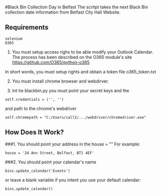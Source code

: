 #Black Bin Collection Day in Belfast
The scritpt takes the next Black Bin collection date information from Belfast City Hall Website.

## Requirements
```angular2html
selenium
O365
```
1. You must setup access righs to be able modify your Outlook Calendar.
The process has been described on the O365 module's site https://github.com/O365/python-o365

In short words, you must setup rights and obtain a token file o365_token.txt
 
2. You must install chrome browser and webdirver.

3. Int he blackbin.py you must point your secret keys and the 
```angular2html
self.credentials = ('', '')
```
and path to the chrome's webdriver
```angular2html
self.chromepath = "C:/Users/call2/.../webdriver/chromedriver.exe"
```
 
## How Does It Work?
###1. You should point your address in the house = ""
For example:
```angular2html
house = '24 Ann Street, Belfast, BT1 4EF'
```
###2. You should point your calendar's name
```angular2html
bins.update_calendar('Events')
```
or leave a blank variable if you intent you use your default calendar:
```angular2html
bins.update_calendar()
```

